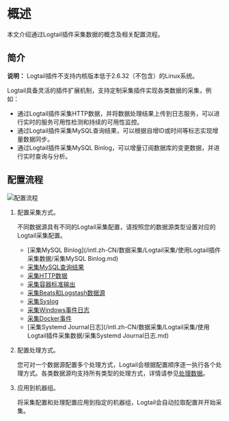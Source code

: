 # 概述

本文介绍通过Logtail插件采集数据的概念及相关配置流程。

## 简介

**说明：** Logtail插件不支持内核版本低于2.6.32（不包含）的Linux系统。

Logtail具备灵活的插件扩展机制，支持定制采集插件实现各类数据的采集，例如：

-   通过Logtail插件采集HTTP数据，并将数据处理结果上传到日志服务，可以进行实时的服务可用性检测和持续的可用性监控。
-   通过Logtail插件采集MySQL查询结果，可以根据自增ID或时间等标志实现增量数据同步。
-   通过Logtail插件采集MySQL Binlog，可以增量订阅数据库的变更数据，并进行实时查询与分析。

## 配置流程

![配置流程](https://static-aliyun-doc.oss-accelerate.aliyuncs.com/assets/img/zh-CN/9330559951/p2926.png)

1.  配置采集方式。

    不同数据源具有不同的Logtail采集配置，请按照您的数据源类型设置对应的Logtail采集配置。

    -   [采集MySQL Binlog](/intl.zh-CN/数据采集/Logtail采集/使用Logtail插件采集数据/采集MySQL Binlog.md)
    -   [采集MySQL查询结果](/intl.zh-CN/数据采集/Logtail采集/使用Logtail插件采集数据/采集MySQL查询结果.md)
    -   [采集HTTP数据](/intl.zh-CN/数据采集/Logtail采集/使用Logtail插件采集数据/采集HTTP数据.md)
    -   [采集容器标准输出](/intl.zh-CN/数据采集/Logtail采集/采集容器日志/通过DaemonSet-控制台方式采集Kubernetes标准输出.md)
    -   [采集Beats和Logstash数据源](/intl.zh-CN/数据采集/Logtail采集/使用Logtail插件采集数据/采集Beats和Logstash数据源.md)
    -   [采集Syslog](/intl.zh-CN/数据采集/Logtail采集/使用Logtail插件采集数据/采集Syslog.md)
    -   [采集Windows事件日志](/intl.zh-CN/数据采集/Logtail采集/使用Logtail插件采集数据/采集Windows事件日志.md)
    -   [采集Docker事件](/intl.zh-CN/数据采集/Logtail采集/使用Logtail插件采集数据/采集Docker事件.md)
    -   [采集Systemd Journal日志](/intl.zh-CN/数据采集/Logtail采集/使用Logtail插件采集数据/采集Systemd Journal日志.md)
2.  配置处理方式。

    您可对一个数据源配置多个处理方式，Logtail会根据配置顺序逐一执行各个处理方式。各类数据源均支持所有类型的处理方式，详情请参见[处理数据](/intl.zh-CN/数据采集/Logtail采集/使用Logtail插件采集数据/处理数据.md)。

3.  应用到机器组。

    将采集配置和处理配置应用到指定的机器组，Logtail会自动拉取配置并开始采集。


